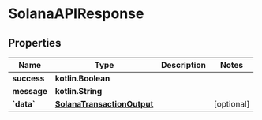
# SolanaAPIResponse

## Properties
Name | Type | Description | Notes
------------ | ------------- | ------------- | -------------
**success** | **kotlin.Boolean** |  | 
**message** | **kotlin.String** |  | 
**&#x60;data&#x60;** | [**SolanaTransactionOutput**](SolanaTransactionOutput.md) |  |  [optional]



